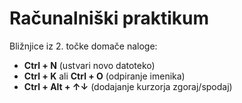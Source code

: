 # Računalniški praktikum

Bližnjice iz 2. točke domače naloge:
- **Ctrl + N** (ustvari novo datoteko)
- **Ctrl + K** ali **Ctrl + O** (odpiranje imenika)
- **Ctrl + Alt + ↑↓** (dodajanje kurzorja zgoraj/spodaj)
